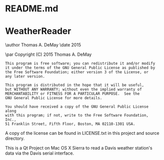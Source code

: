 # README.md
# WeatherReader
\author Thomas A. DeMay
\date   2015

\par    Copyright (C) 2015  Thomas A. DeMay

    This program is free software; you can redistribute it and/or modify
    it under the terms of the GNU General Public License as published by
    the Free Software Foundation; either version 3 of the License, or
    any later version.

    This program is distributed in the hope that it will be useful,
    but WITHOUT ANY WARRANTY; without even the implied warranty of
    MERCHANTABILITY or FITNESS FOR A PARTICULAR PURPOSE.  See the
    GNU General Public License for more details.

    You should have received a copy of the GNU General Public License along
    with this program; if not, write to the Free Software Foundation, Inc.,
    51 Franklin Street, Fifth Floor, Boston, MA 02110-1301 USA.


A copy of the license can be found in LICENSE.txt in this project and source directory.

This is a Qt Project on Mac OS X Sierra to read a Davis weather station's data
via the Davis serial interface.
